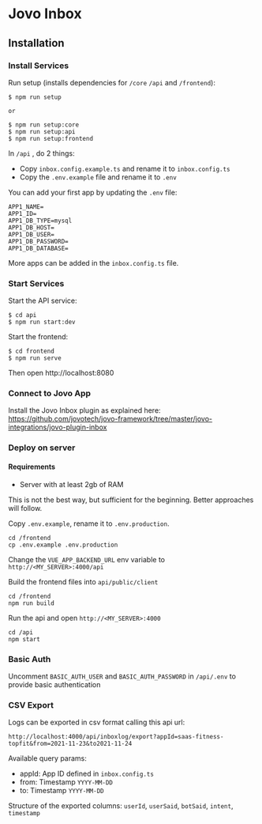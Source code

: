 # Jovo Inbox

## Installation
### Install Services

Run setup (installs dependencies for `/core` `/api` and `/frontend`):

```
$ npm run setup

or

$ npm run setup:core
$ npm run setup:api
$ npm run setup:frontend
```

In `/api` , do 2 things:

* Copy `inbox.config.example.ts` and rename it to `inbox.config.ts`
* Copy the `.env.example` file and rename it to `.env`

You can add your first app by updating the `.env` file:

```
APP1_NAME=
APP1_ID=
APP1_DB_TYPE=mysql
APP1_DB_HOST=
APP1_DB_USER=
APP1_DB_PASSWORD=
APP1_DB_DATABASE=
```

More apps can be added in the `inbox.config.ts` file.

### Start Services

Start the API service:

```
$ cd api
$ npm run start:dev
```

Start the frontend:

```
$ cd frontend
$ npm run serve
```


Then open  http://localhost:8080

### Connect to Jovo App

Install the Jovo Inbox plugin as explained here: https://github.com/jovotech/jovo-framework/tree/master/jovo-integrations/jovo-plugin-inbox



### Deploy on server 

#### Requirements
* Server with at least 2gb of RAM

This is not the best way, but sufficient for the beginning. Better approaches will follow.

Copy `.env.example`, rename it to `.env.production`.
```
cd /frontend
cp .env.example .env.production
```

Change the `VUE_APP_BACKEND_URL` env variable to
`http://<MY_SERVER>:4000/api`

Build the frontend files into `api/public/client` 

```shell
cd /frontend
npm run build
```

Run the api and open `http://<MY_SERVER>:4000`

```shell
cd /api
npm start
```


### Basic Auth
Uncomment `BASIC_AUTH_USER` and `BASIC_AUTH_PASSWORD` in `/api/.env` to provide 
basic authentication



### CSV Export

Logs can be exported in csv format calling this api url: 

`http://localhost:4000/api/inboxlog/export?appId=saas-fitness-topfit&from=2021-11-23&to2021-11-24`

Available query params:
* appId: App ID defined in `inbox.config.ts`
* from: Timestamp `YYYY-MM-DD`
* to: Timestamp `YYYY-MM-DD`

Structure of the exported columns:
`userId`, `userSaid`, `botSaid`, `intent`, `timestamp`






